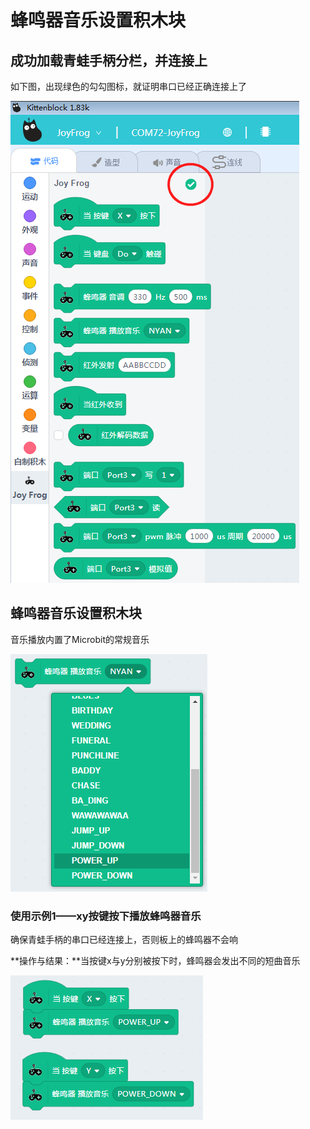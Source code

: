 # 蜂鸣器音乐设置积木块

## 成功加载青蛙手柄分栏，并连接上

如下图，出现绿色的勾勾图标，就证明串口已经正确连接上了

![](./images/c03_01.png)


## 蜂鸣器音乐设置积木块

音乐播放内置了Microbit的常规音乐

![](./images/c03_05.png)

### 使用示例1——xy按键按下播放蜂鸣器音乐

确保青蛙手柄的串口已经连接上，否则板上的蜂鸣器不会响

**操作与结果：**当按键x与y分别被按下时，蜂鸣器会发出不同的短曲音乐

![](./images/c03_12.png)

